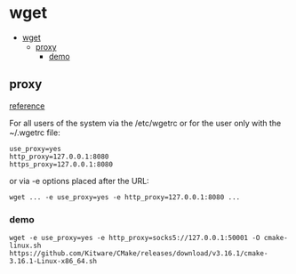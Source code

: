 # wget

- [wget](#wget)
  - [proxy](#proxy)
    - [demo](#demo)

## proxy

[reference](https://stackoverflow.com/a/11211812)

For all users of the system via the /etc/wgetrc or for the user only with the ~/.wgetrc file:

    use_proxy=yes
    http_proxy=127.0.0.1:8080
    https_proxy=127.0.0.1:8080

or via -e options placed after the URL:

    wget ... -e use_proxy=yes -e http_proxy=127.0.0.1:8080 ...

### demo

    wget -e use_proxy=yes -e http_proxy=socks5://127.0.0.1:50001 -O cmake-linux.sh https://github.com/Kitware/CMake/releases/download/v3.16.1/cmake-3.16.1-Linux-x86_64.sh
